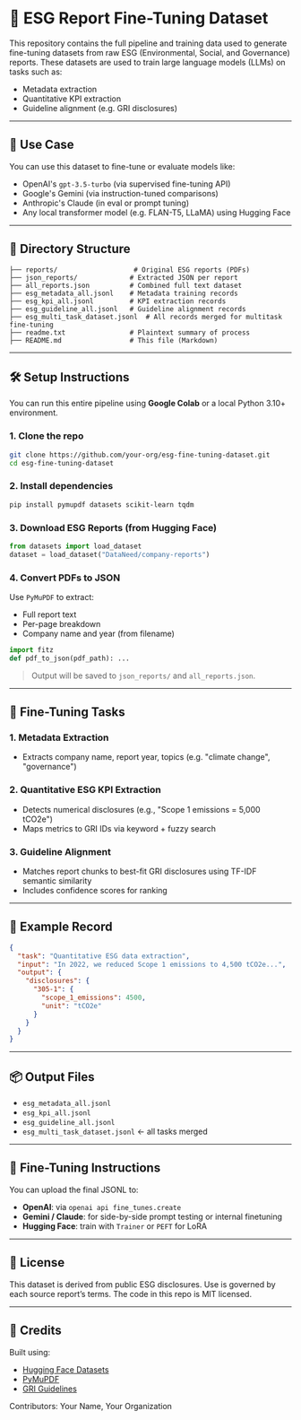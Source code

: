 # 🌱 ESG Report Fine-Tuning Dataset

This repository contains the full pipeline and training data used to generate fine-tuning datasets from raw ESG (Environmental, Social, and Governance) reports. These datasets are used to train large language models (LLMs) on tasks such as:

- Metadata extraction
- Quantitative KPI extraction
- Guideline alignment (e.g. GRI disclosures)

---

## 📌 Use Case

You can use this dataset to fine-tune or evaluate models like:

- OpenAI's `gpt-3.5-turbo` (via supervised fine-tuning API)
- Google's Gemini (via instruction-tuned comparisons)
- Anthropic's Claude (in eval or prompt tuning)
- Any local transformer model (e.g. FLAN-T5, LLaMA) using Hugging Face

---

## 📁 Directory Structure

```
├── reports/                   # Original ESG reports (PDFs)
├── json_reports/             # Extracted JSON per report
├── all_reports.json          # Combined full text dataset
├── esg_metadata_all.jsonl    # Metadata training records
├── esg_kpi_all.jsonl         # KPI extraction records
├── esg_guideline_all.jsonl   # Guideline alignment records
├── esg_multi_task_dataset.jsonl  # All records merged for multitask fine-tuning
├── readme.txt                # Plaintext summary of process
├── README.md                 # This file (Markdown)
```

---

## 🛠️ Setup Instructions

You can run this entire pipeline using **Google Colab** or a local Python 3.10+ environment.

### 1. Clone the repo

```bash
git clone https://github.com/your-org/esg-fine-tuning-dataset.git
cd esg-fine-tuning-dataset
```

### 2. Install dependencies

```bash
pip install pymupdf datasets scikit-learn tqdm
```

### 3. Download ESG Reports (from Hugging Face)

```python
from datasets import load_dataset
dataset = load_dataset("DataNeed/company-reports")
```

### 4. Convert PDFs to JSON

Use `PyMuPDF` to extract:

- Full report text
- Per-page breakdown
- Company name and year (from filename)

```python
import fitz
def pdf_to_json(pdf_path): ...
```

> Output will be saved to `json_reports/` and `all_reports.json`.

---

## 🧠 Fine-Tuning Tasks

### 1. **Metadata Extraction**
- Extracts company name, report year, topics (e.g. "climate change", "governance")

### 2. **Quantitative ESG KPI Extraction**
- Detects numerical disclosures (e.g., "Scope 1 emissions = 5,000 tCO2e")
- Maps metrics to GRI IDs via keyword + fuzzy search

### 3. **Guideline Alignment**
- Matches report chunks to best-fit GRI disclosures using TF-IDF semantic similarity
- Includes confidence scores for ranking

---

## 🧪 Example Record

```json
{
  "task": "Quantitative ESG data extraction",
  "input": "In 2022, we reduced Scope 1 emissions to 4,500 tCO2e...",
  "output": {
    "disclosures": {
      "305-1": {
        "scope_1_emissions": 4500,
        "unit": "tCO2e"
      }
    }
  }
}
```

---

## 📦 Output Files

- `esg_metadata_all.jsonl`  
- `esg_kpi_all.jsonl`  
- `esg_guideline_all.jsonl`  
- `esg_multi_task_dataset.jsonl` ← all tasks merged

---

## 🤖 Fine-Tuning Instructions

You can upload the final JSONL to:

- **OpenAI**: via `openai api fine_tunes.create`
- **Gemini / Claude**: for side-by-side prompt testing or internal finetuning
- **Hugging Face**: train with `Trainer` or `PEFT` for LoRA

---

## 🧾 License

This dataset is derived from public ESG disclosures. Use is governed by each source report’s terms. The code in this repo is MIT licensed.

---

## 🙌 Credits

Built using:
- [Hugging Face Datasets](https://huggingface.co/docs/datasets/)
- [PyMuPDF](https://pymupdf.readthedocs.io/)
- [GRI Guidelines](https://www.globalreporting.org/)

Contributors: Your Name, Your Organization